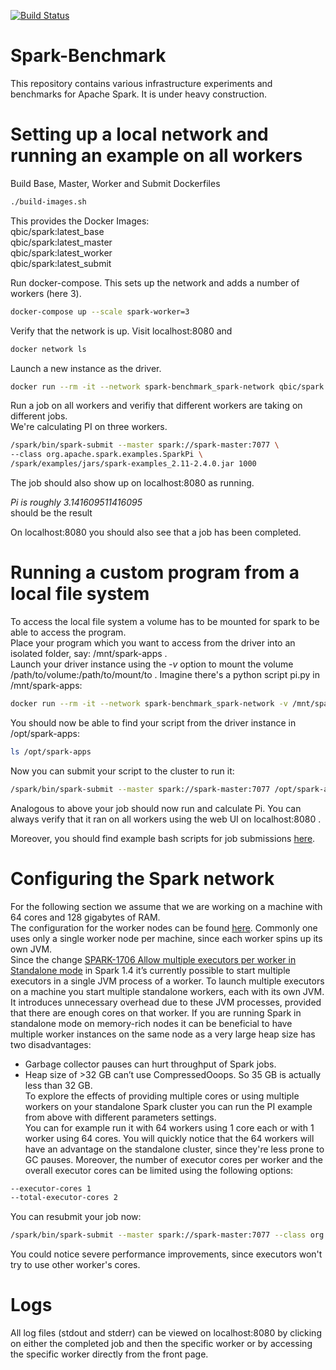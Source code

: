 [![Build Status](https://travis-ci.com/qbicsoftware/spark-benchmark.svg?branch=master)](https://travis-ci.com/qbicsoftware/spark-benchmark)
# Spark-Benchmark
This repository contains various infrastructure experiments and benchmarks for Apache Spark. It is under heavy construction.

# Setting up a local network and running an example on all workers
Build Base, Master, Worker and Submit Dockerfiles 
```bash
./build-images.sh 
```     
This provides the Docker Images:    
qbic/spark:latest_base    
qbic/spark:latest_master    
qbic/spark:latest_worker    
qbic/spark:latest_submit

Run docker-compose. This sets up the network and adds a number of workers (here 3).
```bash
docker-compose up --scale spark-worker=3
```

Verify that the network is up. Visit localhost:8080 and
```bash
docker network ls
```

Launch a new instance as the driver.
```bash
docker run --rm -it --network spark-benchmark_spark-network qbic/spark:latest_submit /bin/sh
```

Run a job on all workers and verifiy that different workers are taking on different jobs.    
We're calculating PI on three workers.
```bash
/spark/bin/spark-submit --master spark://spark-master:7077 \
--class org.apache.spark.examples.SparkPi \
/spark/examples/jars/spark-examples_2.11-2.4.0.jar 1000
```
The job should also show up on localhost:8080 as running.

*Pi is roughly 3.141609511416095*    
should be the result

On localhost:8080 you should also see that a job has been completed.

# Running a custom program from a local file system
To access the local file system a volume has to be mounted for spark to be able to access the program.    
Place your program which you want to access from the driver into an isolated folder, say: /mnt/spark-apps .           
Launch your driver instance using the *-v* option to mount the volume /path/to/volume:/path/to/mount/to . Imagine there's a python script pi.py in /mnt/spark-apps:    
```bash
docker run --rm -it --network spark-benchmark_spark-network -v /mnt/spark-apps:/opt/spark-apps qbic/spark:latest_submit /bin/sh
```

You should now be able to find your script from the driver instance in /opt/spark-apps:    
```bash
ls /opt/spark-apps
```

Now you can submit your script to the cluster to run it:
```bash
/spark/bin/spark-submit --master spark://spark-master:7077 /opt/spark-apps/pi.py 1000
```

Analogous to above your job should now run and calculate Pi. You can always verify that it ran on all workers using the web UI on localhost:8080 .

Moreover, you should find example bash scripts for job submissions [here](spark-submit).

# Configuring the Spark network
For the following section we assume that we are working on a machine with 64 cores and 128 gigabytes of RAM.     
The configuration for the worker nodes can be found [here](env/spark-worker.sh). Commonly one uses only a single worker node per machine, since each worker spins up its own JVM.    
Since the change [SPARK-1706 Allow multiple executors per worker in Standalone mode](https://issues.apache.org/jira/browse/SPARK-1706) in Spark 1.4 it’s currently possible to start multiple executors in a single JVM process of a worker.
To launch multiple executors on a machine you start multiple standalone workers, each with its own JVM. It introduces unnecessary overhead due to these JVM processes, provided that there are enough cores on that worker. If you are running Spark in standalone mode on memory-rich nodes it can be beneficial to have multiple worker instances on the same node as a very large heap size has two disadvantages:    
- Garbage collector pauses can hurt throughput of Spark jobs.    
- Heap size of >32 GB can’t use CompressedOoops. So 35 GB is actually less than 32 GB.    
To explore the effects of providing multiple cores or using multiple workers on your standalone Spark cluster you can run the PI example from above with different parameters settings.    
You can for example run it with 64 workers using 1 core each or with 1 worker using 64 cores. You will quickly notice that the 64 workers will have an advantage on the standalone cluster, since they're less prone to GC pauses. Moreover, the number of executor cores per worker and the overall executor cores can be limited using the following options:
```bash
--executor-cores 1
--total-executor-cores 2
```
You can resubmit your job now:
```bash
/spark/bin/spark-submit --master spark://spark-master:7077 --class org.apache.spark.examples.SparkPi --executor-cores 1 --total-executor-cores 2 /spark/examples/jars/spark-examples_2.11-2.4.0.jar 5000
```
You could notice severe performance improvements, since executors won't try to use other worker's cores.

# Logs
All log files (stdout and stderr) can be viewed on localhost:8080 by clicking on either the completed job and then the specific worker or by accessing the specific worker directly from the front page.





